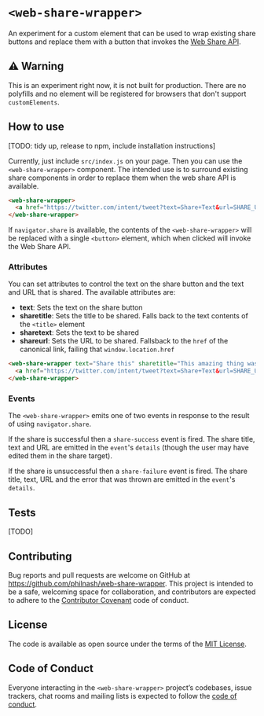 # `<web-share-wrapper>`

An experiment for a custom element that can be used to wrap existing share buttons and replace them with a button that invokes the [Web Share API](https://philna.sh/blog/2017/03/14/the-web-share-api/).

## ⚠️ Warning

This is an experiment right now, it is not built for production. There are no polyfills and no element will be registered for browsers that don't support `customElements`.

## How to use

[TODO: tidy up, release to npm, include installation instructions]

Currently, just include `src/index.js` on your page. Then you can use the `<web-share-wrapper>` component. The intended use is to surround existing share components in order to replace them when the web share API is available.

```html
<web-share-wrapper>
  <a href="https://twitter.com/intent/tweet?text=Share+Text&url=SHARE_URL">Share on Twitter</a>
</web-share-wrapper>
```

If `navigator.share` is available, the contents of the `<web-share-wrapper>` will be replaced with a single `<button>` element, which when clicked will invoke the Web Share API.

### Attributes

You can set attributes to control the text on the share button and the text and URL that is shared. The available attributes are:

* **text**: Sets the text on the share button
* **sharetitle**: Sets the title to be shared. Falls back to the text contents of the `<title>` element
* **sharetext**: Sets the text to be shared
* **shareurl**: Sets the URL to be shared. Fallsback to the `href` of the canonical link, failing that `window.location.href`

```html
<web-share-wrapper text="Share this" sharetitle="This amazing thing was shared" sharetext="You should really click on the link to learn more" shareurl="http://example.com/amazing">
  <a href="https://twitter.com/intent/tweet?text=Share+Text&url=SHARE_URL">Share on Twitter</a>
</web-share-wrapper>
```

### Events

The `<web-share-wrapper>` emits one of two events in response to the result of using `navigator.share`.

If the share is successful then a `share-success` event is fired. The share title, text and URL are emitted in the `event`'s `details` (though the user may have edited them in the share target).

If the share is unsuccessful then a `share-failure` event is fired. The share title, text, URL and the error that was thrown are emitted in the `event`'s `details`.

## Tests

[TODO]

## Contributing

Bug reports and pull requests are welcome on GitHub at https://github.com/philnash/web-share-wrapper. This project is intended to be a safe, welcoming space for collaboration, and contributors are expected to adhere to the [Contributor Covenant](http://contributor-covenant.org/) code of conduct.

## License

The code is available as open source under the terms of the [MIT License](https://opensource.org/licenses/MIT).

## Code of Conduct

Everyone interacting in the `<web-share-wrapper>` project’s codebases, issue trackers, chat rooms and mailing lists is expected to follow the [code of conduct](https://github.com/philnash/web-share-wrapper/blob/master/CODE_OF_CONDUCT.md).
